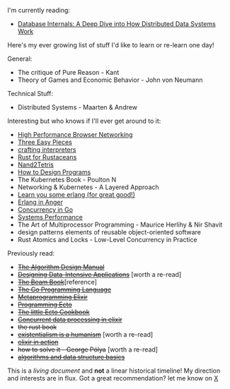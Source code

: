 I'm currently reading:

- [Database Internals: A Deep Dive into How Distributed Data Systems Work](https://www.databass.dev/)

Here's my ever growing list of stuff I'd like to learn or re-learn one day!

General:
- The critique of Pure Reason - Kant
- Theory of Games and Economic Behavior - John von Neumann

Technical Stuff:
- Distributed Systems - Maarten & Andrew

Interesting but who knows if I'll ever get around to it:
- [High Performance Browser Networking](https://hpbn.co/)
- [Three Easy Pieces](https://www.amazon.com/Operating-Systems-Three-Easy-Pieces/dp/198508659X)
- [crafting interpreters](https://craftinginterpreters.com/)
- [Rust for Rustaceans](https://nostarch.com/rust-rustaceans)
- [Nand2Tetris](https://www.nand2tetris.org/)
- [How to Design Programs](https://htdp.org/)
- The Kubernetes Book - Poulton N
- Networking & Kubernetes - A Layered Approach
- [Learn you some erlang (for great good!)](https://learnyousomeerlang.com/content)
- [Erlang in Anger](https://www.erlang-in-anger.com/)
- [Concurrency in Go](https://www.oreilly.com/library/view/concurrency-in-go/9781491941294/)
- [Systems Performance](https://www.amazon.com/Systems-Performance-Brendan-Gregg/dp/0136820158)
- The Art of Multiprocessor Programming - Maurice Herlihy & Nir Shavit
- design patterns elements of reusable object-oriented software
- Rust Atomics and Locks - Low-Level Concurrency in Practice

Previously read:

- ~~[The Algorithm Design Manual](https://www.amazon.com/Algorithm-Design-Manual-Steven-Skiena/dp/1848000693/)~~
- ~~[Designing Data-Intensive Applications](https://www.oreilly.com/library/view/designing-data-intensive-applications/9781491903063/)~~ [worth a re-read]
- ~~[The Beam Book](https://github.com/happi/theBeamBook)~~[reference]
- ~~[The Go Programming Language](https://www.gopl.io/)~~ 
- ~~[Metaprogramming Elixir](https://pragprog.com/titles/cmelixir/metaprogramming-elixir/)~~
- ~~[Programming Ecto](https://pragprog.com/titles/wmecto/programming-ecto/)~~
- ~~[The little Ecto Cookbook](https://dashbit.co/ebooks/the-little-ecto-cookbook)~~
- ~~[Concurrent data processing in elixir](https://pragprog.com/titles/sgdpelixir/concurrent-data-processing-in-elixir/)~~
- ~~the rust book~~
- ~~[existentialism is a humanism](https://www.goodreads.com/book/show/51985.Existentialism_is_a_Humanism)~~ [worth a re-read]
- ~~[elixir in action](https://www.notion.so/Elixir-in-Action-Book-review-27ff4cbe67f140a688637e1422f11641)~~ 
- ~~how to solve it - George Pólya~~ [worth a re-read]
- ~~[algorithms and data structure basics](https://runestone.academy/ns/books/published/pythonds/index.html)~~

This is a _living document_ and **not** a linear historical timeline! My direction and interests are in flux. Got a great recommendation? let me know on [X](https://www.x.com/haile_lagi)
